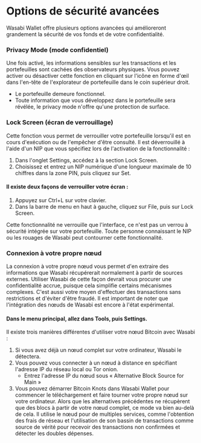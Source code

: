 # Options de sécurité avancées

Wasabi Wallet offre plusieurs options avancées qui amélioreront grandement la sécurité de vos fonds et de votre confidentialité.

### Privacy Mode (mode confidentiel)

Une fois activé, les informations sensibles sur les transactions et les portefeuilles sont cachées des observateurs physiques. Vous pouvez activer ou désactiver cette fonction en cliquant sur l'icône en forme d'œil dans l'en-tête de l'explorateur de portefeuille dans le coin supérieur droit.

* Le portefeuille demeure fonctionnel.
* Toute information que vous développez dans le portefeuille sera révélée, le privacy mode n'offre qu'une protection de surface.

### Lock Screen (écran de verrouillage)

Cette fonction vous permet de verrouiller votre portefeuille lorsqu'il est en cours d'exécution ou de l'empêcher d'être consulté. Il est déverrouillé à l'aide d'un NIP que vous spécifiez lors de l'activation de la fonctionnalité :

1. Dans l'onglet Settings, accédez à la section Lock Screen.
2. Choisissez et entrez un NIP numérique d'une longueur maximale de 10 chiffres dans la zone PIN, puis cliquez sur Set.

#### **Il existe deux façons de verrouiller votre écran :**

1. Appuyez sur Ctrl+L sur votre clavier.
2. Dans la barre de menu en haut à gauche, cliquez sur File, puis sur Lock Screen.

Cette fonctionnalité ne verrouille que l'interface, ce n'est pas un verrou à sécurité intégrée sur votre portefeuille. Toute personne connaissant le NIP ou les rouages de Wasabi peut contourner cette fonctionnalité.

### Connexion à votre propre **nœud**

La connexion à votre propre nœud vous permet d'en extraire des informations que Wasabi récupérerait normalement à partir de sources externes.  Utiliser Wasabi de cette façon devrait vous procurer une confidentialité accrue, puisque cela simplifie certains mécanismes complexes. C'est aussi votre moyen d'effectuer des transactions sans restrictions et d'éviter d'être fraudé. Il est important de noter que l'intégration des nœuds de Wasabi est encore à l'état expérimental.

#### **Dans le menu principal, allez dans Tools, puis Settings.**

Il existe trois manières différentes d'utiliser votre nœud Bitcoin avec Wasabi :

1. Si vous avez déjà un nœud complet sur votre ordinateur, Wasabi le détectera.
2. Vous pouvez vous connecter à un nœud à distance en spécifiant l'adresse IP du réseau local ou Tor onion.
   * Entrez l'adresse IP du nœud sous « Alternative Block Source for Main »
3. Vous pouvez démarrer Bitcoin Knots dans Wasabi Wallet pour commencer le téléchargement et faire tourner votre propre nœud sur votre ordinateur. Alors que les alternatives précédentes ne récupèrent que des blocs à partir de votre nœud complet, ce mode va bien au-delà de cela. Il utilise le nœud pour de multiples services, comme l'obtention des frais de réseau et l'utilisation de son bassin de transactions comme source de vérité pour recevoir des transactions non confirmées et détecter les doubles dépenses.
